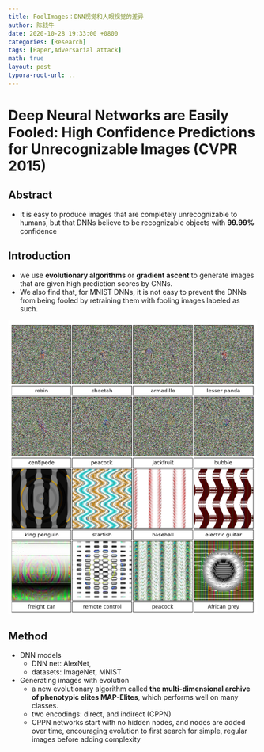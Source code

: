 ```yaml
---
title: FoolImages：DNN视觉和人眼视觉的差异
author: 陈钱牛
date: 2020-10-28 19:33:00 +0800
categories: [Research]
tags: [Paper,Adversarial attack]
math: true
layout: post
typora-root-url: ..
---
```



# Deep Neural Networks are Easily Fooled: High Confidence Predictions for Unrecognizable Images (CVPR 2015)

## Abstract

- It is easy to produce images that are completely unrecognizable to humans, but that DNNs believe to be recognizable objects with **99.99%** confidence

## Introduction 

- we use **evolutionary algorithms** or **gradient ascent** to generate images that are given high prediction scores by CNNs.
- We also find that, for MNIST DNNs, it is not easy to prevent the DNNs from being fooled by retraining them with fooling images labeled as such.

![image-20201029143930269](/assets/images/posts/2020-10-28-Paper_fool_images/image-20201029143930269.png)

## Method 

- DNN models
	- DNN net: AlexNet, 
	- datasets: ImageNet, MNIST
- Generating images with evolution
	- a new evolutionary algorithm called **the multi-dimensional archive of phenotypic elites MAP-Elites**, which performs well on  many classes.
	- two encodings: direct, and indirect (CPPN)
	- CPPN networks start with no hidden nodes, and nodes are added over time, encouraging evolution to first search for simple, regular images before adding complexity





